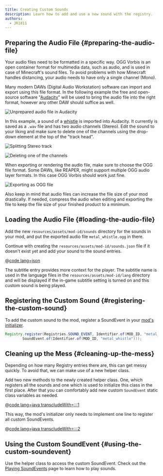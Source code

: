 ```yaml
---
title: Creating Custom Sounds
description: Learn how to add and use a new sound with the registry.
authors:
  - JR1811
---
```


## Preparing the Audio File {#preparing-the-audio-file}

Your audio files need to be formatted in a specific way. OGG Vorbis is an open container format for multimedia data, such as audio, and is used in case of Minecraft's sound files. To avoid problems with how Minecraft handles distancing, your audio needs to have only a single channel (Mono).

Many modern DAWs (Digital Audio Workstation) software can import and export using this file format. In the following example the free and open-source software "[Audacity](https://www.audacityteam.org/)" will be used to bring the audio file into the right format, however any other DAW should suffice as well.

![Unprepared audio file in Audacity](/assets/develop/sounds/custom_sounds_0.png)

In this example, a sound of a [whistle](https://freesound.org/people/strongbot/sounds/568995/) is imported into Audacity. It currently is saved as a `.wav` file and has two audio channels (Stereo). Edit the sound to your liking and make sure to delete one of the channels using the drop-down element at the top of the "track head".

![Splitting Stereo track](/assets/develop/sounds/custom_sounds_1.png)

![Deleting one of the channels](/assets/develop/sounds/custom_sounds_2.png)

When exporting or rendering the audio file, make sure to choose the OGG file format. Some DAWs, like REAPER, might support multiple OGG audio layer formats. In this case OGG Vorbis should work just fine.

![Exporting as OGG file](/assets/develop/sounds/custom_sounds_3.png)

Also keep in mind that audio files can increase the file size of your mod drastically. If needed, compress the audio when editing and exporting the file to keep the file size of your finished product to a minimum.

## Loading the Audio File {#loading-the-audio-file}

Add the new `resources/assets/mod-id/sounds` directory for the sounds in your mod, and put the exported audio file `metal_whistle.ogg` in there.

Continue with creating the `resources/assets/mod-id/sounds.json` file if it doesn't exist yet and add your sound to the sound entries.

@[code lang=json](@/reference/latest/src/main/resources/assets/example-mod/sounds.json)

The subtitle entry provides more context for the player. The subtitle name is used in the language files in the `resources/assets/mod-id/lang` directory and will be displayed if the in-game subtitle setting is turned on and this custom sound is being played.

## Registering the Custom Sound {#registering-the-custom-sound}

To add the custom sound to the mod, register a SoundEvent in your [mod's initializer](./getting-started/project-structure#entrypoints).

```java
Registry.register(Registries.SOUND_EVENT, Identifier.of(MOD_ID, "metal_whistle"),
        SoundEvent.of(Identifier.of(MOD_ID, "metal_whistle")));
```

## Cleaning up the Mess {#cleaning-up-the-mess}

Depending on how many Registry entries there are, this can get messy quickly. To avoid that, we can make use of a new helper class.

Add two new methods to the newly created helper class. One, which registers all the sounds and one which is used to initialize this class in the first place. After that you can comfortably add new custom `SoundEvent` static class variables as needed.

@[code lang=java transcludeWith=:::1](@/reference/latest/src/main/java/com/example/docs/sound/CustomSounds.java)

This way, the mod's initializer only needs to implement one line to register all custom SoundEvents.

@[code lang=java transcludeWith=:::2](@/reference/latest/src/main/java/com/example/docs/sound/ExampleModSounds.java)

## Using the Custom SoundEvent {#using-the-custom-soundevent}

Use the helper class to access the custom SoundEvent. Check out the [Playing SoundEvents](./using-sounds) page to learn how to play sounds.
